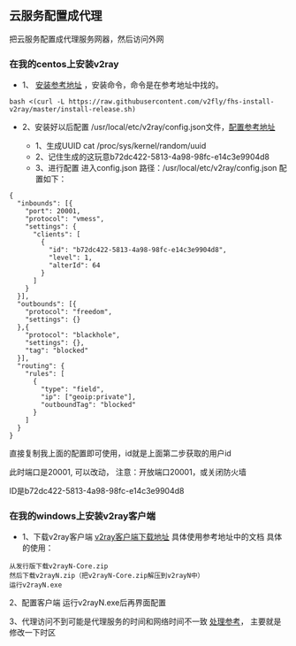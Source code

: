 ## 云服务配置成代理
把云服务配置成代理服务网器，然后访问外网

### 在我的centos上安装v2ray
- 1、 [安装参考地址](https://github.com/v2fly/fhs-install-v2ray) ，安装命令，命令是在参考地址中找的。
~~~~
bash <(curl -L https://raw.githubusercontent.com/v2fly/fhs-install-v2ray/master/install-release.sh)
~~~~

- 2、安装好以后配置 /usr/local/etc/v2ray/config.json文件，[配置参考地址](https://blog.codefat.cn/2020/11/15/v2ray%E8%AF%A6%E7%BB%86%E6%90%AD%E5%BB%BA%E4%BD%BF%E7%94%A8FanQ/)

    - 1、生成UUID
cat /proc/sys/kernel/random/uuid
    - 2、记住生成的这玩意b72dc422-5813-4a98-98fc-e14c3e9904d8
    - 3、进行配置
进入config.json 路径：/usr/local/etc/v2ray/config.json
配置如下：
~~~~
{
  "inbounds": [{
    "port": 20001,
    "protocol": "vmess",
    "settings": {
      "clients": [
        {
          "id": "b72dc422-5813-4a98-98fc-e14c3e9904d8",
          "level": 1,
          "alterId": 64
        }
      ]
    }
  }],
  "outbounds": [{
    "protocol": "freedom",
    "settings": {}
  },{
    "protocol": "blackhole",
    "settings": {},
    "tag": "blocked"
  }],
  "routing": {
    "rules": [
      {
        "type": "field",
        "ip": ["geoip:private"],
        "outboundTag": "blocked"
      }
    ]
  }
}
~~~~
直接复制我上面的配置即可使用，id就是上面第二步获取的用户id

此时端口是20001, 可以改动， 注意：开放端口20001，或关闭防火墙

ID是b72dc422-5813-4a98-98fc-e14c3e9904d8

### 在我的windows上安装v2ray客户端
- 1、下载v2ray客户端
[v2ray客户端下载地址](https://github.com/2dust/v2rayN) 具体使用参考地址中的文档
具体的使用：
~~~~
从发行版下载v2rayN-Core.zip
然后下载v2rayN.zip（把v2rayN-Core.zip解压到v2rayN中）
运行v2rayN.exe
~~~~
2、配置客户端
运行v2rayN.exe后再界面配置

3、代理访问不到可能是代理服务的时间和网络时间不一致
[处理参考](https://www.cnblogs.com/wucaiyun1/p/12034261.html)， 主要就是修改一下时区
